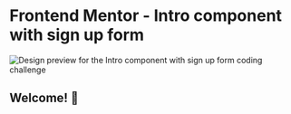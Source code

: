 # Frontend Mentor - Intro component with sign up form

![Design preview for the Intro component with sign up form coding challenge](./design/desktop-preview.jpg)

## Welcome! 👋